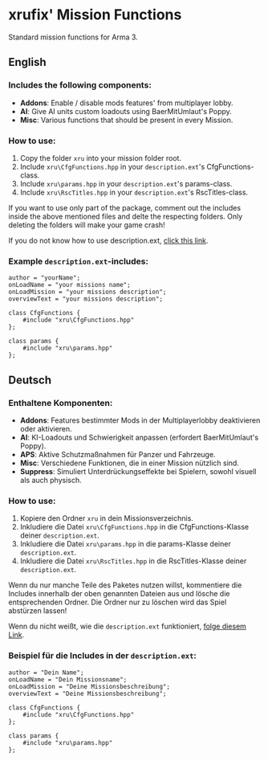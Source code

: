 # xrufix' Mission Functions
Standard mission functions for Arma 3.

## English

### Includes the following components:
* **Addons**: Enable / disable mods features' from multiplayer lobby.
* **AI**: Give AI units custom loadouts using BaerMitUmlaut's Poppy.
* **Misc**: Various functions that should be present in every Mission.

### How to use:
1. Copy the folder `xru` into your mission folder root.
2. Include `xru\CfgFunctions.hpp` in your `description.ext`'s CfgFunctions-class.
2. Include `xru\params.hpp` in your `description.ext`'s params-class.
3. Include `xru\RscTitles.hpp` in your `description.ext`'s RscTitles-class.

If you want to use only part of the package, comment out the includes inside the above mentioned files and delte the respecting folders. Only deleting the folders will make your game crash!

If you do not know how to use description.ext, [click this link](https://community.bistudio.com/wiki/Description.ext).

### Example `description.ext`-includes:
```
author = "yourName";
onLoadName = "your missions name";
onLoadMission = "your missions description";
overviewText = "your missions description";

class CfgFunctions {
    #include "xru\CfgFunctions.hpp"
};

class params {
    #include "xru\params.hpp"
};
```

## Deutsch

### Enthaltene Komponenten:
* **Addons**: Features bestimmter Mods in der Multiplayerlobby deaktivieren oder aktivieren.
* **AI**: KI-Loadouts und Schwierigkeit anpassen (erfordert BaerMitUmlaut's Poppy).
* **APS**: Aktive Schutzmaßnahmen für Panzer und Fahrzeuge.
* **Misc**: Verschiedene Funktionen, die in einer Mission nützlich sind.
* **Suppress**: Simuliert Unterdrückungseffekte bei Spielern, sowohl visuell als auch physisch.

### How to use:
1. Kopiere den Ordner `xru` in dein Missionsverzeichnis.
2. Inkludiere die Datei `xru\CfgFunctions.hpp` in die CfgFunctions-Klasse deiner `description.ext`.
2. Inkludiere die Datei `xru\params.hpp` in die params-Klasse deiner `description.ext`.
3. Inkludiere die Datei `xru\RscTitles.hpp` in die RscTitles-Klasse deiner `description.ext`.

Wenn du nur manche Teile des Paketes nutzen willst, kommentiere die Includes innerhalb der oben genannten Dateien aus und lösche die entsprechenden Ordner. Die Ordner nur zu löschen wird das Spiel abstürzen lassen!

Wenn du nicht weißt, wie die `description.ext` funktioniert, [folge diesem Link](https://community.bistudio.com/wiki/Description.ext).

### Beispiel für die Includes in der `description.ext`:
```
author = "Dein Name";
onLoadName = "Dein Missionsname";
onLoadMission = "Deine Missionsbeschreibung";
overviewText = "Deine Missionsbeschreibung";

class CfgFunctions {
    #include "xru\CfgFunctions.hpp"
};

class params {
    #include "xru\params.hpp"
};
```
